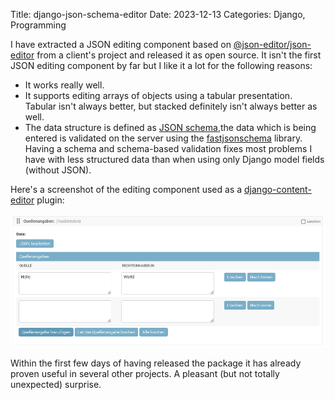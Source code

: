 Title: django-json-schema-editor
Date: 2023-12-13
Categories: Django, Programming

I have extracted a JSON editing component based on
[@json-editor/json-editor](https://www.npmjs.com/package/@json-editor/json-editor)
from a client's project and released it as open source. It isn't the first JSON editing component by far but I like it a lot for the following reasons:

- It works really well.
- It supports editing arrays of objects using a tabular presentation. Tabular
  isn't always better, but stacked definitely isn't always better as well.
- The data structure is defined as [JSON schema](https://json-schema.org/),the
  data which is being entered is validated on the server using the
  [fastjsonschema](https://pypi.org/project/fastjsonschema/) library. Having a
  schema and schema-based validation fixes most problems I have with less
  structured data than when using only Django model fields (without JSON).

Here's a screenshot of the editing component used as a [django-content-editor](https://django-content-editor.readthedocs.io/) plugin:

![django-json-schema-editor screenshot](/assets/20231313-json-schema-editor.png)

Within the first few days of having released the package it has already proven
useful in several other projects. A pleasant (but not totally unexpected)
surprise.
